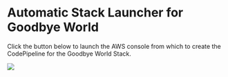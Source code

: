 # Automatic Stack Launcher for Goodbye World

Click the button below to launch the AWS console from which to create the CodePipeline for the Goodbye World Stack.


[<img src="https://s3.amazonaws.com/cloudformation-examples/cloudformation-launch-stack.png">](https://console.aws.amazon.com/cloudformation/home?region=us-east-1#/stacks/new?stackName=meetupteststack&templateURL=https://s3.amazonaws.com/aws-class-templates/cdsam-main.yaml)